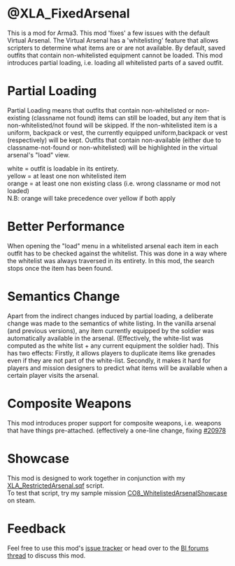 @XLA_FixedArsenal
================

This is a mod for Arma3. 
This mod 'fixes' a few issues with the default Virtual Arsenal. 
The Virtual Arsenal has a 'whitelisting' feature that allows scripters to determine what items are or are not available. 
By default, saved outfits that contain non-whitelisted equipment cannot be loaded.
This mod introduces partial loading, i.e. loading all whitelisted parts of a saved outfit.


Partial Loading
================
Partial Loading means that outfits that contain non-whitelisted or non-existing (classname not found) items can still be loaded, but any item that is non-whitelisted/not found will be skipped. 
If the non-whitelisted item is a uniform, backpack or vest, the currently equipped uniform,backpack or vest (respectively) will be kept.
Outfits that contain non-available (either due to classname-not-found or non-whitelisted) will be highlighted in the virtual arsenal's "load" view.

white = outfit is loadable in its entirety.  
yellow = at least one non whitelisted item   
orange = at least one non existing class (i.e. wrong classname or mod not loaded)  
N.B: orange will take precedence over yellow if both apply  


Better Performance
==================
When opening the "load" menu in a whitelisted arsenal each item in each outfit has to be checked against the whitelist.
This was done in a way where the whitelist was always traversed in its entirety. In this mod, the search stops once the item has been found.


Semantics Change
================
Apart from the indirect changes induced by partial loading, a deliberate change was made to the semantics of white listing. In the vanilla arsenal (and previous versions), any item currently equipped by the soldier was automatically available in the arsenal. (Effectively, the white-list was computed as the white list + any current equipment the soldier had). This has two effects: Firstly, it allows players to duplicate items like grenades even if they are not part of the white-list. Secondly, it makes it hard for players and mission designers to predict what items will be available when a certain player visits the arsenal.

Composite Weapons
==================
This mod introduces proper support for composite weapons, i.e. weapons that have things pre-attached.
(effectively a one-line change, fixing [#20978](http://feedback.arma3.com/view.php?id=20978)

Showcase
===========
This mod is designed to work together in conjunction with my [XLA_RestrictedArsenal.sqf](http://hastebin.com/tixatuvodu.md) script.  
To test that script, try my sample mission [CO8_WhitelistedArsenalShowcase](http://steamcommunity.com/sharedfiles/filedetails/?id=331806334) on steam.

Feedback
==========
Feel free to use this mod's [issue tracker](https://github.com/ImperialAlex/XLA_FixedArsenal/issues) or head over to the [BI forums thread](http://forums.bistudio.com/showthread.php?184838-quot-Fixed-quot-Arsenal-an-Arsenal-improving-workaround/) to discuss this mod.
